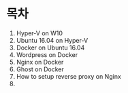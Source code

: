 # 목차
1. Hyper-V on W10
2. Ubuntu 16.04 on Hyper-V
3. Docker on Ubuntu 16.04
4. Wordpress on Docker
5. Nginx on Docker
6. Ghost on Docker
7. How to setup reverse proxy on Nginx
8. 
